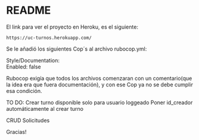 # README

El link para ver el proyecto en Heroku, es el siguiente:

    https://uc-turnos.herokuapp.com/  

Se le añadió los siguientes Cop´s al archivo rubocop.yml:  

Style/Documentation:  
  Enabled: false  

Rubocop exigía que todos los archivos comenzaran con un comentario(que la idea era que fuera documentación),
y con ese Cop ya no se debe cumplir esa condición.  

TO DO:
Crear turno disponible solo para usuario loggeado
Poner id_creador automáticamente al crear turno

CRUD Solicitudes
  

Gracias!  